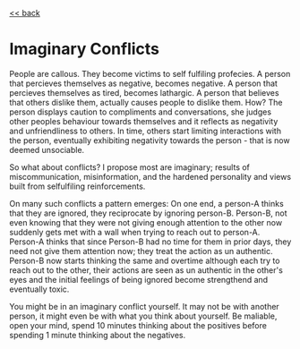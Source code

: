 [<< back](/index.md)

# Imaginary Conflicts

People are callous.
They become victims to self fulfiling profecies.
A person that percieves themselves as negative, becomes negative.
A person that percieves themselves as tired, becomes lathargic.
A person that believes that others dislike them, actually causes people to dislike them.
How? The person displays caution to compliments and conversations,
she judges other peoples behaviour towards themselves and it reflects as negativity and unfriendliness to others.
In time, others start limiting interactions with the person,
eventually exhibiting negativity towards the person - that is now deemed unsociable.


So what about conflicts? I propose most are imaginary; 
results of miscommunication, misinformation, and the hardened personality and views built from selfulfiling reinforcements.

On many such conflicts a pattern emerges: On one end, a person-A thinks that they are ignored, they reciprocate by ignoring person-B.
Person-B, not even knowing that they were not giving enough attention to the other now suddenly gets met with a wall when trying to reach out to person-A.
Person-A thinks that since Person-B had no time for them in prior days, they need not give them attention now; they treat the action as un authentic.
Person-B now starts thinking the same and overtime although each try to reach out to the other, their actions are seen as un authentic in the other's eyes and the initial feelings of being ignored become strengthend and eventually toxic.

You might be in an imaginary conflict yourself. It may not be with another person, it might even be with what you think about yourself.
Be maliable, open your mind, spend 10 minutes thinking about the positives before spending 1 minute thinking about the negatives.
